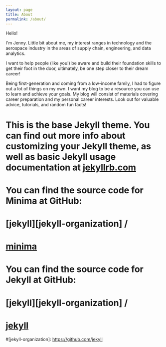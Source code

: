 ```yaml
---
layout: page
title: About
permalink: /about/
---
```

Hello!

I'm Jenny. Little bit about me, my interest ranges in technology and the aerospace industry in the areas of supply chain, engineering, and data analytics.

I want to help people (like you!) be aware and build their foundation skills to get their foot in the door, ultimately, be one step closer to their dream career!

Being first-generation and coming from a low-income family, I had to figure out a lot of things on my own. I want my blog to be a resource you can use to learn and achieve your goals. My blog will consist of materials covering career preparation and my personal career interests. Look out for valuable advice, tutorials, and random fun facts!

# This is the base Jekyll theme. You can find out more info about customizing your Jekyll theme, as well as basic Jekyll usage documentation at [jekyllrb.com](https://jekyllrb.com/)

# You can find the source code for Minima at GitHub:
# [jekyll][jekyll-organization] /
# [minima](https://github.com/jekyll/minima)

# You can find the source code for Jekyll at GitHub:
# [jekyll][jekyll-organization] /
# [jekyll](https://github.com/jekyll/jekyll)


#[jekyll-organization]: https://github.com/jekyll
